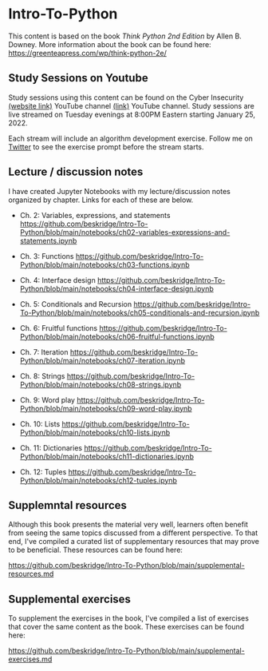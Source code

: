 # Intro-To-Python

This content is based on the book _Think Python 2nd Edition_ by Allen B. Downey.  More information about the book can be found here: https://greenteapress.com/wp/think-python-2e/


## Study Sessions on Youtube

Study sessions using this content can be found on the Cyber Insecurity [(website link)](https://cyberinsecurity.tv/) YouTube channel [(link)](https://www.youtube.com/c/CyberInsecurity) YouTube channel.  Study sessions are live streamed on Tuesday evenings at 8:00PM Eastern starting January 25, 2022.

Each stream will include an algorithm development exercise.  Follow me on [Twitter](https://twitter.com/brenteskridge) to see the exercise prompt before the stream starts.


## Lecture / discussion notes

I have created Jupyter Notebooks with my lecture/discussion notes organized by chapter.  Links for each of these are below.

- Ch. 2: Variables, expressions, and statements
  https://github.com/beskridge/Intro-To-Python/blob/main/notebooks/ch02-variables-expressions-and-statements.ipynb

- Ch. 3: Functions
  https://github.com/beskridge/Intro-To-Python/blob/main/notebooks/ch03-functions.ipynb

- Ch. 4: Interface design
  https://github.com/beskridge/Intro-To-Python/blob/main/notebooks/ch04-interface-design.ipynb

- Ch. 5: Conditionals and Recursion
  https://github.com/beskridge/Intro-To-Python/blob/main/notebooks/ch05-conditionals-and-recursion.ipynb

- Ch. 6: Fruitful functions
  https://github.com/beskridge/Intro-To-Python/blob/main/notebooks/ch06-fruitful-functions.ipynb

- Ch. 7: Iteration
  https://github.com/beskridge/Intro-To-Python/blob/main/notebooks/ch07-iteration.ipynb

- Ch. 8: Strings
  https://github.com/beskridge/Intro-To-Python/blob/main/notebooks/ch08-strings.ipynb

- Ch. 9: Word play
  https://github.com/beskridge/Intro-To-Python/blob/main/notebooks/ch09-word-play.ipynb

- Ch. 10: Lists
  https://github.com/beskridge/Intro-To-Python/blob/main/notebooks/ch10-lists.ipynb

- Ch. 11: Dictionaries
  https://github.com/beskridge/Intro-To-Python/blob/main/notebooks/ch11-dictionaries.ipynb

- Ch. 12: Tuples
  https://github.com/beskridge/Intro-To-Python/blob/main/notebooks/ch12-tuples.ipynb


## Supplemntal resources

Although this book presents the material very well, learners often benefit from seeing the same topics discussed from a different perspective.  To that end, I've compiled a curated list of supplementary resources that may prove to be beneficial.  These resources can be found here:

https://github.com/beskridge/Intro-To-Python/blob/main/supplemental-resources.md

## Supplemental exercises

To supplement the exercises in the book, I've compiled a list of exercises that cover the same content as the book.  These exercises can be found here:

https://github.com/beskridge/Intro-To-Python/blob/main/supplemental-exercises.md


